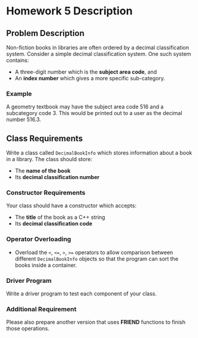 # Homework 5 Description

## Problem Description
Non-fiction books in libraries are often ordered by a decimal classification system. Consider a simple decimal classification system. One such system contains:
- A three-digit number which is the **subject area code**, and
- An **index number** which gives a more specific sub-category.

### Example
A geometry textbook may have the subject area code 516 and a subcategory code 3. This would be printed out to a user as the decimal number 516.3.

## Class Requirements
Write a class called `DecimalBookInfo` which stores information about a book in a library. The class should store:
- The **name of the book**
- Its **decimal classification number**

### Constructor Requirements
Your class should have a constructor which accepts:
- The **title** of the book as a C++ string
- Its **decimal classification code**

### Operator Overloading
- Overload the `<`, `<=`, `>`, `>=` operators to allow comparison between different `DecimalBookInfo` objects so that the program can sort the books inside a container.

### Driver Program
Write a driver program to test each component of your class.

### Additional Requirement
Please also prepare another version that uses **FRIEND** functions to finish those operations.
